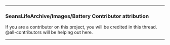 ***

### SeansLifeArchive/Images/Battery Contributor attribution

If you are a contributor on this project, you will be credited in this thread. @all-contributors will be helping out here.

***
